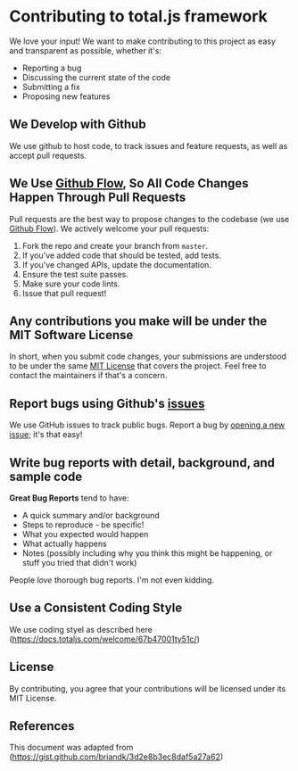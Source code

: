 # Contributing to total.js framework

We love your input! We want to make contributing to this project as easy and transparent as possible, whether it's:

- Reporting a bug
- Discussing the current state of the code
- Submitting a fix
- Proposing new features

## We Develop with Github

We use github to host code, to track issues and feature requests, as well as accept pull requests.

## We Use [Github Flow](https://docs.github.com/en/get-started/quickstart/github-flow), So All Code Changes Happen Through Pull Requests

Pull requests are the best way to propose changes to the codebase (we use [Github Flow](https://docs.github.com/en/get-started/quickstart/github-flow)). We actively welcome your pull requests:

1. Fork the repo and create your branch from `master`.
2. If you've added code that should be tested, add tests.
3. If you've changed APIs, update the documentation.
4. Ensure the test suite passes.
5. Make sure your code lints.
6. Issue that pull request!

## Any contributions you make will be under the MIT Software License

In short, when you submit code changes, your submissions are understood to be under the same [MIT License](http://choosealicense.com/licenses/mit/) that covers the project. Feel free to contact the maintainers if that's a concern.

## Report bugs using Github's [issues](https://github.com/totaljs/framework5/issues)

We use GitHub issues to track public bugs. Report a bug by [opening a new issue](https://github.com/totaljs/framework4/issues); it's that easy!

## Write bug reports with detail, background, and sample code

**Great Bug Reports** tend to have:

- A quick summary and/or background
- Steps to reproduce - be specific!
- What you expected would happen
- What actually happens
- Notes (possibly including why you think this might be happening, or stuff you tried that didn't work)

People *love* thorough bug reports. I'm not even kidding.

## Use a Consistent Coding Style

We use coding styel as described here (https://docs.totaljs.com/welcome/67b47001ty51c/)

## License

By contributing, you agree that your contributions will be licensed under its MIT License.

## References

This document was adapted from (https://gist.github.com/briandk/3d2e8b3ec8daf5a27a62)